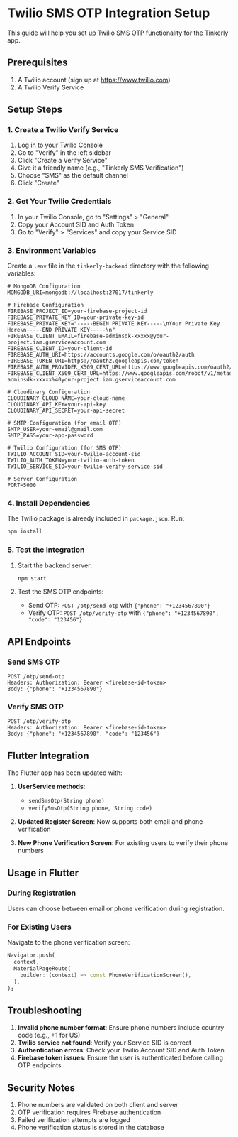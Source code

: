 # Twilio SMS OTP Integration Setup

This guide will help you set up Twilio SMS OTP functionality for the Tinkerly app.

## Prerequisites

1. A Twilio account (sign up at https://www.twilio.com)
2. A Twilio Verify Service

## Setup Steps

### 1. Create a Twilio Verify Service

1. Log in to your Twilio Console
2. Go to "Verify" in the left sidebar
3. Click "Create a Verify Service"
4. Give it a friendly name (e.g., "Tinkerly SMS Verification")
5. Choose "SMS" as the default channel
6. Click "Create"

### 2. Get Your Twilio Credentials

1. In your Twilio Console, go to "Settings" > "General"
2. Copy your Account SID and Auth Token
3. Go to "Verify" > "Services" and copy your Service SID

### 3. Environment Variables

Create a `.env` file in the `tinkerly-backend` directory with the following variables:

```env
# MongoDB Configuration
MONGODB_URI=mongodb://localhost:27017/tinkerly

# Firebase Configuration
FIREBASE_PROJECT_ID=your-firebase-project-id
FIREBASE_PRIVATE_KEY_ID=your-private-key-id
FIREBASE_PRIVATE_KEY="-----BEGIN PRIVATE KEY-----\nYour Private Key Here\n-----END PRIVATE KEY-----\n"
FIREBASE_CLIENT_EMAIL=firebase-adminsdk-xxxxx@your-project.iam.gserviceaccount.com
FIREBASE_CLIENT_ID=your-client-id
FIREBASE_AUTH_URI=https://accounts.google.com/o/oauth2/auth
FIREBASE_TOKEN_URI=https://oauth2.googleapis.com/token
FIREBASE_AUTH_PROVIDER_X509_CERT_URL=https://www.googleapis.com/oauth2/v1/certs
FIREBASE_CLIENT_X509_CERT_URL=https://www.googleapis.com/robot/v1/metadata/x509/firebase-adminsdk-xxxxx%40your-project.iam.gserviceaccount.com

# Cloudinary Configuration
CLOUDINARY_CLOUD_NAME=your-cloud-name
CLOUDINARY_API_KEY=your-api-key
CLOUDINARY_API_SECRET=your-api-secret

# SMTP Configuration (for email OTP)
SMTP_USER=your-email@gmail.com
SMTP_PASS=your-app-password

# Twilio Configuration (for SMS OTP)
TWILIO_ACCOUNT_SID=your-twilio-account-sid
TWILIO_AUTH_TOKEN=your-twilio-auth-token
TWILIO_SERVICE_SID=your-twilio-verify-service-sid

# Server Configuration
PORT=5000
```

### 4. Install Dependencies

The Twilio package is already included in `package.json`. Run:

```bash
npm install
```

### 5. Test the Integration

1. Start the backend server:
   ```bash
   npm start
   ```

2. Test the SMS OTP endpoints:
   - Send OTP: `POST /otp/send-otp` with `{"phone": "+1234567890"}`
   - Verify OTP: `POST /otp/verify-otp` with `{"phone": "+1234567890", "code": "123456"}`

## API Endpoints

### Send SMS OTP
```
POST /otp/send-otp
Headers: Authorization: Bearer <firebase-id-token>
Body: {"phone": "+1234567890"}
```

### Verify SMS OTP
```
POST /otp/verify-otp
Headers: Authorization: Bearer <firebase-id-token>
Body: {"phone": "+1234567890", "code": "123456"}
```

## Flutter Integration

The Flutter app has been updated with:

1. **UserService methods**:
   - `sendSmsOtp(String phone)`
   - `verifySmsOtp(String phone, String code)`

2. **Updated Register Screen**: Now supports both email and phone verification

3. **New Phone Verification Screen**: For existing users to verify their phone numbers

## Usage in Flutter

### During Registration
Users can choose between email or phone verification during registration.

### For Existing Users
Navigate to the phone verification screen:
```dart
Navigator.push(
  context,
  MaterialPageRoute(
    builder: (context) => const PhoneVerificationScreen(),
  ),
);
```

## Troubleshooting

1. **Invalid phone number format**: Ensure phone numbers include country code (e.g., +1 for US)
2. **Twilio service not found**: Verify your Service SID is correct
3. **Authentication errors**: Check your Twilio Account SID and Auth Token
4. **Firebase token issues**: Ensure the user is authenticated before calling OTP endpoints

## Security Notes

1. Phone numbers are validated on both client and server
2. OTP verification requires Firebase authentication
3. Failed verification attempts are logged
4. Phone verification status is stored in the database 